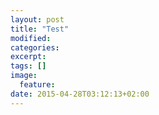 ```yaml
---
layout: post
title: "Test"
modified:
categories: 
excerpt:
tags: []
image:
  feature:
date: 2015-04-28T03:12:13+02:00
---
```


